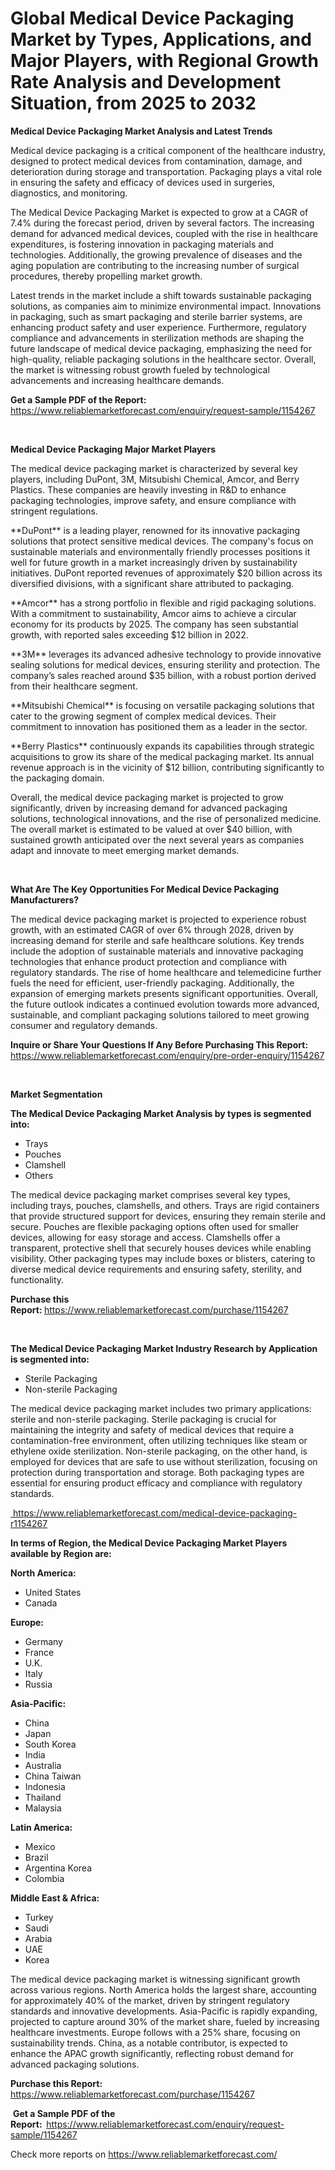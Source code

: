 <p><h1>Global Medical Device Packaging Market by Types, Applications, and Major Players, with Regional Growth Rate Analysis and Development Situation, from 2025 to 2032</h1></p><p><strong>Medical Device Packaging Market Analysis and Latest Trends</strong></p>
<p><p>Medical device packaging is a critical component of the healthcare industry, designed to protect medical devices from contamination, damage, and deterioration during storage and transportation. Packaging plays a vital role in ensuring the safety and efficacy of devices used in surgeries, diagnostics, and monitoring.</p><p>The Medical Device Packaging Market is expected to grow at a CAGR of 7.4% during the forecast period, driven by several factors. The increasing demand for advanced medical devices, coupled with the rise in healthcare expenditures, is fostering innovation in packaging materials and technologies. Additionally, the growing prevalence of diseases and the aging population are contributing to the increasing number of surgical procedures, thereby propelling market growth.</p><p>Latest trends in the market include a shift towards sustainable packaging solutions, as companies aim to minimize environmental impact. Innovations in packaging, such as smart packaging and sterile barrier systems, are enhancing product safety and user experience. Furthermore, regulatory compliance and advancements in sterilization methods are shaping the future landscape of medical device packaging, emphasizing the need for high-quality, reliable packaging solutions in the healthcare sector. Overall, the market is witnessing robust growth fueled by technological advancements and increasing healthcare demands.</p></p>
<p><strong>Get a Sample PDF of the Report:&nbsp;</strong> <a href="https://www.reliablemarketforecast.com/enquiry/request-sample/1154267?utm_campaign=2458&utm_medium=2&utm_source=Github&utm_content=ia&utm_term=03032025&utm_id=medical-device-packaging">https://www.reliablemarketforecast.com/enquiry/request-sample/1154267</a></p>
<p>&nbsp;</p>
<p><strong>Medical Device Packaging Major Market Players</strong></p>
<p><p>The medical device packaging market is characterized by several key players, including DuPont, 3M, Mitsubishi Chemical, Amcor, and Berry Plastics. These companies are heavily investing in R&D to enhance packaging technologies, improve safety, and ensure compliance with stringent regulations.</p><p>**DuPont** is a leading player, renowned for its innovative packaging solutions that protect sensitive medical devices. The company's focus on sustainable materials and environmentally friendly processes positions it well for future growth in a market increasingly driven by sustainability initiatives. DuPont reported revenues of approximately $20 billion across its diversified divisions, with a significant share attributed to packaging.</p><p>**Amcor** has a strong portfolio in flexible and rigid packaging solutions. With a commitment to sustainability, Amcor aims to achieve a circular economy for its products by 2025. The company has seen substantial growth, with reported sales exceeding $12 billion in 2022.</p><p>**3M** leverages its advanced adhesive technology to provide innovative sealing solutions for medical devices, ensuring sterility and protection. The company’s sales reached around $35 billion, with a robust portion derived from their healthcare segment.</p><p>**Mitsubishi Chemical** is focusing on versatile packaging solutions that cater to the growing segment of complex medical devices. Their commitment to innovation has positioned them as a leader in the sector.</p><p>**Berry Plastics** continuously expands its capabilities through strategic acquisitions to grow its share of the medical packaging market. Its annual revenue approach is in the vicinity of $12 billion, contributing significantly to the packaging domain.</p><p>Overall, the medical device packaging market is projected to grow significantly, driven by increasing demand for advanced packaging solutions, technological innovations, and the rise of personalized medicine. The overall market is estimated to be valued at over $40 billion, with sustained growth anticipated over the next several years as companies adapt and innovate to meet emerging market demands.</p></p>
<p>&nbsp;</p>
<p><strong>What Are The Key Opportunities For Medical Device Packaging Manufacturers?</strong></p>
<p><p>The medical device packaging market is projected to experience robust growth, with an estimated CAGR of over 6% through 2028, driven by increasing demand for sterile and safe healthcare solutions. Key trends include the adoption of sustainable materials and innovative packaging technologies that enhance product protection and compliance with regulatory standards. The rise of home healthcare and telemedicine further fuels the need for efficient, user-friendly packaging. Additionally, the expansion of emerging markets presents significant opportunities. Overall, the future outlook indicates a continued evolution towards more advanced, sustainable, and compliant packaging solutions tailored to meet growing consumer and regulatory demands.</p></p>
<p><strong>Inquire or Share Your Questions If Any Before Purchasing This Report:</strong> <a href="https://www.reliablemarketforecast.com/enquiry/pre-order-enquiry/1154267?utm_campaign=2458&utm_medium=2&utm_source=Github&utm_content=ia&utm_term=03032025&utm_id=medical-device-packaging">https://www.reliablemarketforecast.com/enquiry/pre-order-enquiry/1154267</a></p>
<p>&nbsp;</p>
<p><strong>Market Segmentation</strong></p>
<p><strong>The Medical Device Packaging Market Analysis by types is segmented into:</strong></p>
<p><ul><li>Trays</li><li>Pouches</li><li>Clamshell</li><li>Others</li></ul></p>
<p><p>The medical device packaging market comprises several key types, including trays, pouches, clamshells, and others. Trays are rigid containers that provide structured support for devices, ensuring they remain sterile and secure. Pouches are flexible packaging options often used for smaller devices, allowing for easy storage and access. Clamshells offer a transparent, protective shell that securely houses devices while enabling visibility. Other packaging types may include boxes or blisters, catering to diverse medical device requirements and ensuring safety, sterility, and functionality.</p></p>
<p><strong>Purchase this Report:&nbsp;</strong><a href="https://www.reliablemarketforecast.com/purchase/1154267?utm_campaign=2458&utm_medium=2&utm_source=Github&utm_content=ia&utm_term=03032025&utm_id=medical-device-packaging">https://www.reliablemarketforecast.com/purchase/1154267</a></p>
<p>&nbsp;</p>
<p><strong>The Medical Device Packaging Market Industry Research by Application is segmented into:</strong></p>
<p><ul><li>Sterile Packaging</li><li>Non-sterile Packaging</li></ul></p>
<p><p>The medical device packaging market includes two primary applications: sterile and non-sterile packaging. Sterile packaging is crucial for maintaining the integrity and safety of medical devices that require a contamination-free environment, often utilizing techniques like steam or ethylene oxide sterilization. Non-sterile packaging, on the other hand, is employed for devices that are safe to use without sterilization, focusing on protection during transportation and storage. Both packaging types are essential for ensuring product efficacy and compliance with regulatory standards.</p></p>
<p><a href="https://www.reliablemarketforecast.com/medical-device-packaging-r1154267?utm_campaign=2458&utm_medium=2&utm_source=Github&utm_content=ia&utm_term=03032025&utm_id=medical-device-packaging">&nbsp;https://www.reliablemarketforecast.com/medical-device-packaging-r1154267</a></p>
<p><strong>In terms of Region, the Medical Device Packaging Market Players available by Region are:</strong></p>
<p>
    <p> <strong> North America: </strong>
        <ul>
            <li>United States</li>
            <li>Canada</li>
        </ul>
        </p> 
    <p> <strong> Europe: </strong>
        <ul>
            <li>Germany</li>
            <li>France</li>
            <li>U.K.</li>
            <li>Italy</li>
            <li>Russia</li>
        </ul>
        </p> 
    <p> <strong> Asia-Pacific: </strong>
        <ul>
            <li>China</li>
            <li>Japan</li>
            <li>South Korea</li>
            <li>India</li>
            <li>Australia</li>
            <li>China Taiwan</li>
            <li>Indonesia</li>
            <li>Thailand</li>
            <li>Malaysia</li>
        </ul>
        </p> 
    <p> <strong> Latin America: </strong>
        <ul>
            <li>Mexico</li>
            <li>Brazil</li>
            <li>Argentina Korea</li>
            <li>Colombia</li>
        </ul>
        </p> 
    <p> <strong> Middle East & Africa: </strong>
        <ul>
            <li>Turkey</li>
            <li>Saudi</li>
            <li>Arabia</li>
            <li>UAE</li>
            <li>Korea</li>
        </ul>
    </p>
    </p>
<p><p>The medical device packaging market is witnessing significant growth across various regions. North America holds the largest share, accounting for approximately 40% of the market, driven by stringent regulatory standards and innovative developments. Asia-Pacific is rapidly expanding, projected to capture around 30% of the market share, fueled by increasing healthcare investments. Europe follows with a 25% share, focusing on sustainability trends. China, as a notable contributor, is expected to enhance the APAC growth significantly, reflecting robust demand for advanced packaging solutions.</p></p>
<p><strong>Purchase this Report: </strong><a href="https://www.reliablemarketforecast.com/purchase/1154267?utm_campaign=2458&utm_medium=2&utm_source=Github&utm_content=ia&utm_term=03032025&utm_id=medical-device-packaging">https://www.reliablemarketforecast.com/purchase/1154267</a></p>
<p>&nbsp;<strong>Get a Sample PDF of the Report:&nbsp;&nbsp;</strong><a href="https://www.reliablemarketforecast.com/enquiry/request-sample/1154267?utm_campaign=2458&utm_medium=2&utm_source=Github&utm_content=ia&utm_term=03032025&utm_id=medical-device-packaging">https://www.reliablemarketforecast.com/enquiry/request-sample/1154267</a></p>
<p><strong></strong></p>
<p>Check more reports on <a href="https://www.reliablemarketforecast.com/?utm_campaign=2458&utm_medium=2&utm_source=Github&utm_content=ia&utm_term=03032025&utm_id=medical-device-packaging">https://www.reliablemarketforecast.com/</a></p>